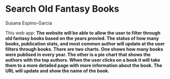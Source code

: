 # Search Old Fantasy Books

Susana Espino-Garcia

This web app: **The website will be able to allow the user to filter through old fantasy books based on the years provied. The status of how many books, publication stats, and most common author will update at the user filters through books. There are two charts. One shows how many books were publised in every year. The other is a pie chart that shows the authors with the top authors. When the user clicks on a book it will take them to a more detailed page with more information about the book. The URL will update and show the name of the book.**


